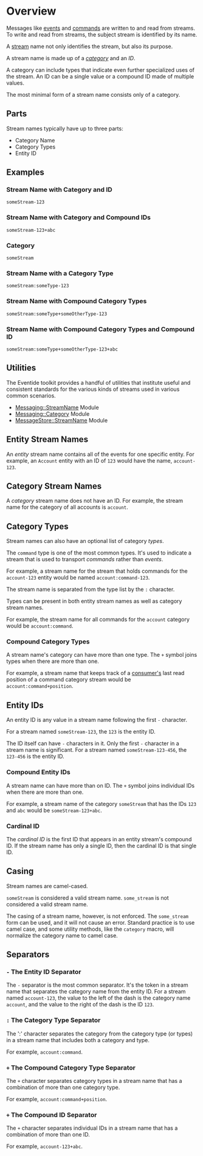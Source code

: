 # Overview

Messages like [events](/glossary.md#event) and [commands](/glossary.md#command) are written to and read from streams. To write and read from streams, the subject stream is identified by its name.

A [stream](/glossary.md#stream) name not only identifies the stream, but also its purpose.

A stream name is made up of a _[category](/glossary.md#category)_ and an _ID_.

A category can include types that indicate even further specialized uses of the stream. An ID can be a single value or a compound ID made of multiple values.

The most minimal form of a stream name consists only of a category.

## Parts

Stream names typically have up to three parts:

- Category Name
- Category Types
- Entity ID

## Examples

### Stream Name with Category and ID

`someStream-123`

### Stream Name with Category and Compound IDs

`someStream-123+abc`

### Category

`someStream`

### Stream Name with a Category Type

`someStream:someType-123`

### Stream Name with Compound Category Types

`someStream:someType+someOtherType-123`

### Stream Name with Compound Category Types and Compound ID

`someStream:someType+someOtherType-123+abc`

## Utilities

The Eventide toolkit provides a handful of utilities that institute useful and consistent standards for the various kinds of streams used in various common scenarios.

- [Messaging::StreamName](./messaging-stream-name.md) Module
- [Messaging::Category](./messaging-category.md) Module
- [MessageStore::StreamName](./messaging-store-stream-name.md) Module

## Entity Stream Names

An _entity_ stream name contains all of the events for one specific entity. For example, an `Account` entity with an ID of `123` would have the name, `account-123`.

## Category Stream Names

A _category_ stream name does not have an ID. For example, the stream name for the category of all accounts is `account`.

## Category Types

Stream names can also have an optional list of category _types_.

The `command` type is one of the most common types. It's used to indicate a stream that is used to transport _commands_ rather than _events_.

For example, a stream name for the stream that holds commands for the `account-123` entity would be named `account:command-123`.

The stream name is separated from the type list by the `:` character.

Types can be present in both entity stream names as well as category stream names.

For example, the stream name for all commands for the `account` category would be `account:command`.

### Compound Category Types

A stream name's category can have more than one type. The `+` symbol joins types when there are more than one.

For example, a stream name that keeps track of a [consumer's](/glossary.md#consumer) last read position of a command category stream would be `account:command+position`.

## Entity IDs

An entity ID is any value in a stream name following the first `-` character.

For a stream named `someStream-123`, the `123` is the entity ID.

The ID itself can have `-` characters in it. Only the first `-` character in a stream name is significant. For a stream named `someStream-123-456`, the `123-456` is the entity ID.

### Compound Entity IDs

A stream name can have more than on ID. The `+` symbol joins individual IDs when there are more than one.

For example, a stream name of the category `someStream` that has the IDs `123` and `abc` would be `someStream-123+abc`.

### Cardinal ID

The _cardinal ID_ is the first ID that appears in an entity stream's compound ID. If the stream name has only a single ID, then the cardinal ID is that single ID.

## Casing

Stream names are camel-cased.

`someStream` is considered a valid stream name. `some_stream` is not considered a valid stream name.

The casing of a stream name, however, is not enforced. The `some_stream` form can be used, and it will not cause an error. Standard practice is to use camel case, and some utility methods, like the `category` macro, will normalize the category name to camel case.

## Separators

### `-` The Entity ID Separator

The `-` separator is the most common separator. It's the token in a stream name that separates the category name from the entity ID. For a stream named `account-123`, the value to the left of the dash is the category name `account`, and the value to the right of the dash is the ID `123`.

### `:` The Category Type Separator

The ':' character separates the category from the category type (or types) in a stream name that includes both a category and type.

For example, `account:command`.

### `+` The Compound Category Type Separator

The `+` character separates category types in a stream name that has a combination of more than one category type.

For example, `account:command+position`.

### `+` The Compound ID Separator

The `+` character separates individual IDs in a stream name that has a combination of more than one ID.

For example, `account-123+abc`.
